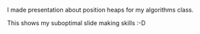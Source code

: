 I made presentation about position heaps for my algorithms class. 

This shows my suboptimal slide making skills :-D 
